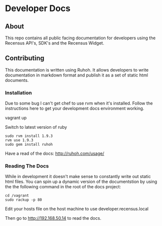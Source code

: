 Developer Docs
==============

About
-----

This repo contains all public facing documentation for developers using the 
Recensus API's, SDK's and the Recensus Widget. 

Contributing
------------

This documentation is written using Ruhoh. It allows developers to write 
documentation in markdown format and publish it as a set of static html documents.


### Installation 

Due to some bug I can't get chef to use rvm when it's installed.
Follow the instructions here to get your development docs environment working.  

vagrant up

Switch to latest version of ruby

````
sudo rvm install 1.9.3
rvm use 1.9.3
sudo gem install ruhoh
````

Have a read of the docs: http://ruhoh.com/usage/

### Reading The Docs

While in development it doesn't make sense to constantly write out static html 
files. You can spin up a dynamic version of the documentstion by using the the 
following command in the root of the docs project: 

````
cd /vagrant
sudo rackup -p 80
````

Edit your hosts file on the host machine to use developer.recensus.local 

Then go to http://192.168.50.14 to read the docs. 